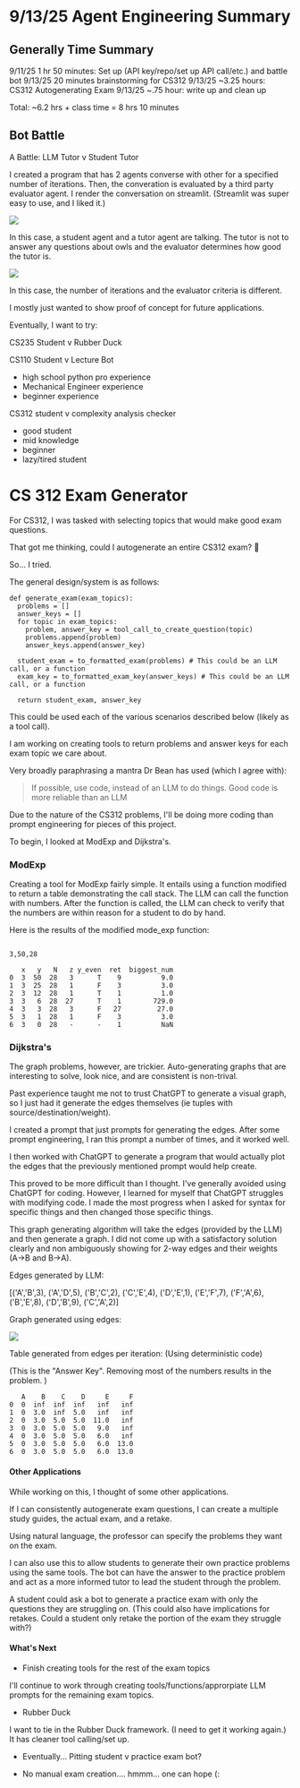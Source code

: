 
# 9/13/25 Agent Engineering Summary

## Generally Time Summary

9/11/25 1 hr 50 minutes: Set up (API key/repo/set up API call/etc.) and battle bot
9/13/25 20 minutes brainstorming for CS312 
9/13/25 ~3.25 hours: CS312 Autogenerating Exam
9/13/25 ~.75 hour: write up and clean up

Total: ~6.2 hrs + class time = 8 hrs 10 minutes

## Bot Battle

A Battle: LLM Tutor v Student Tutor  

I created a program that has 2 agents converse with other 
for a specified number of iterations. Then, the converation is evaluated by a third party evaluator agent. I render the conversation on streamlit. (Streamlit was super easy to use, and I liked it.)

![](bot_battle_1.png)

In this case, a student agent and a tutor agent are talking. 
The tutor is not to answer any questions about owls and the evaluator determines how good the tutor is. 

![](bot_battle_2.png)

In this case, the number of iterations and the evaluator criteria is different. 

I mostly just wanted to show proof of concept for future applications.

Eventually, I want to try: 

CS235 Student v Rubber Duck

CS110 Student v Lecture Bot

- high school python pro experience
- Mechanical Engineer experience
- beginner experience

CS312 student v complexity analysis checker

- good student
- mid knowledge
- beginner
- lazy/tired student

# CS 312 Exam Generator

For CS312, I was tasked with selecting topics that would make good exam questions. 

That got me thinking, could I autogenerate an entire CS312 exam? 🤔

So... I tried.

The general design/system is as follows: 

```
def generate_exam(exam_topics):
  problems = []
  answer_keys = []
  for topic in exam_topics:
    problem, answer_key = tool_call_to_create_question(topic)
    problems.append(problem)
    answer_keys.append(answer_key)
   
  student_exam = to_formatted_exam(problems) # This could be an LLM call, or a function
  exam_key = to_formatted_exam_key(answer_keys) # This could be an LLM call, or a function
  
  return student_exam, answer_key
```

This could be used each of the various scenarios described below (likely as a tool call). 

I am working on creating tools to return problems and answer keys for each exam topic we care about. 

Very broadly paraphrasing a mantra Dr Bean has used (which I agree with): 

> If possible, use code, instead of an LLM to do things. 
> Good code is more reliable than an LLM

Due to the nature of the CS312 problems, I'll be doing more coding than prompt engineering for pieces of this project. 

To begin, I looked at ModExp and Dijkstra's. 

### ModExp

Creating a tool for ModExp fairly simple.
It entails using a function modified to return a table demonstrating the call stack. The LLM can call the function with numbers. After the function is called, the LLM can check to verify that the numbers are within reason for a student to do by hand.  

Here is the results of the modified mode_exp function: 

```

3,50,28 

   x   y   N   z y_even  ret  biggest_num
0  3  50  28   3      T    9          9.0
1  3  25  28   1      F    3          3.0
2  3  12  28   1      T    1          1.0
3  3   6  28  27      T    1        729.0
4  3   3  28   3      F   27         27.0
5  3   1  28   1      F    3          3.0
6  3   0  28   -      -    1          NaN
```

### Dijkstra's

The graph problems, however, are trickier. 
Auto-generating graphs that are interesting to solve, look nice, and are consistent is non-trival. 

Past experience taught me not to trust ChatGPT to generate a visual graph, 
so I just had it generate the edges themselves (ie tuples with source/destination/weight).

I created a prompt that just prompts for generating the edges. 
After some prompt engineering, I ran this prompt a number of times, and it worked well.

I then worked with ChatGPT to generate a program that would actually plot the edges
that the previously mentioned prompt would help create. 

This proved to be more difficult than I thought. 
I've generally avoided using ChatGPT for coding. 
However, I learned for myself that ChatGPT struggles with modifying code. 
I made the most progress when I asked for syntax for specific things and 
then changed those specific things. 

This graph generating algorithm will take the edges (provided by the LLM) 
and then generate a graph. 
I did not come up with a satisfactory solution clearly and non ambiguously 
showing for 2-way edges and their weights (A->B and B->A).

Edges generated by LLM: 

[('A','B',3),
('A','D',5),
('B','C',2),
('C','E',4),
('D','E',1),
('E','F',7),
('F','A',6),
('B','E',8),
('D','B',9),
('C','A',2)]

Graph generated using edges:

![](graph_generated.png)

Table generated from edges per iteration:
(Using deterministic code)

(This is the "Answer Key". Removing most of the numbers results in the problem. )

```
   A    B    C    D     E     F
0  0  inf  inf  inf   inf   inf
1  0  3.0  inf  5.0   inf   inf
2  0  3.0  5.0  5.0  11.0   inf
3  0  3.0  5.0  5.0   9.0   inf
4  0  3.0  5.0  5.0   6.0   inf
5  0  3.0  5.0  5.0   6.0  13.0
6  0  3.0  5.0  5.0   6.0  13.0
```


#### Other Applications

While working on this, I thought of some other applications.

If I can consistently autogenerate exam questions, I can create a 
multiple study guides, the actual exam, and a retake. 

Using natural language, the professor can specify the problems they want on the exam. 

I can also use this to allow students to generate their own practice problems 
using the same tools. 
The bot can have the answer to the practice problem and act as a more
informed tutor to lead the student through the problem. 

A student could ask a bot to generate a practice exam with 
only the questions they are struggling on.
(This could also have implications for retakes. 
Could a student only retake the portion of the exam they struggle with?)

#### What's Next

- Finish creating tools for the rest of the exam topics 

I'll continue to work through creating tools/functions/approrpiate LLM prompts for the remaining exam topics. 

- Rubber Duck

I want to tie in the Rubber Duck framework. (I need to get it working again.)
It has cleaner tool calling/set up.

- Eventually... Pitting student v practice exam bot? 

- No manual exam creation.... hmmm... one can hope (: 

